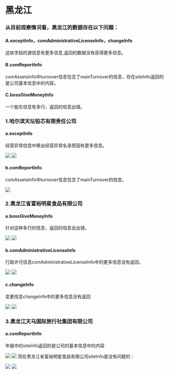 # 黑龙江
### 从目前观察情况看，黑龙江的数据存在以下问题：
#### A.exceptInfo，comAdministrativeLicenseInfo，changeInfo
这些字段的源信息有更多信息,返回的数据没有获得更多信息。
#### B.comReportInfo
comAssetsInfo中turnover信息包含了mainTurnover的信息，存在siteInfo返回的是公司基本信息中的内容。
#### C.bossGiveMoneyInfo
一个股东信息有多行，返回的信息出错。
### 1.哈尔滨天坛铅芯有限责任公司
#### a.exceptInfo
经营异常信息中移出经营异常名录原因有更多信息。

![](http://o7qrps1cr.bkt.clouddn.com/%E5%B1%8F%E5%B9%95%E5%BF%AB%E7%85%A7%202016-06-29%20%E4%B8%8B%E5%8D%8811.22.18.png)
![](http://o7qrps1cr.bkt.clouddn.com/%E5%B1%8F%E5%B9%95%E5%BF%AB%E7%85%A7%202016-06-29%20%E4%B8%8B%E5%8D%8811.22.09.png)
#### b.comReportInfo
comAssetsInfo中turnover信息包含了mainTurnover的信息。

![](http://o7qrps1cr.bkt.clouddn.com/%E5%B1%8F%E5%B9%95%E5%BF%AB%E7%85%A7%202016-06-29%20%E4%B8%8B%E5%8D%8811.30.46.png)
### 2.黑龙江省富裕明星食品有限公司
#### a.bossGiveMoneyInfo
针对这种多行的信息，返回的信息会出错。

![](http://o7qrps1cr.bkt.clouddn.com/%E5%B1%8F%E5%B9%95%E5%BF%AB%E7%85%A7%202016-06-30%20%E4%B8%8A%E5%8D%8810.21.44.png)
![](http://o7qrps1cr.bkt.clouddn.com/%E5%B1%8F%E5%B9%95%E5%BF%AB%E7%85%A7%202016-06-30%20%E4%B8%8A%E5%8D%8810.23.42.png)
#### b.comAdministrativeLicenseInfo
行政许可信息comAdministrativeLicenseInfo中的更多信息没有返回。

![](http://o7qrps1cr.bkt.clouddn.com/%E5%B1%8F%E5%B9%95%E5%BF%AB%E7%85%A7%202016-06-30%20%E4%B8%8A%E5%8D%8810.28.10.png)
![](http://o7qrps1cr.bkt.clouddn.com/%E5%B1%8F%E5%B9%95%E5%BF%AB%E7%85%A7%202016-06-30%20%E4%B8%8A%E5%8D%8810.28.38.png)
#### c.changeInfo
变更信息changeInfo中的更多信息没有返回

![](http://o7qrps1cr.bkt.clouddn.com/%E5%B1%8F%E5%B9%95%E5%BF%AB%E7%85%A7%202016-06-30%20%E4%B8%8A%E5%8D%8810.34.15.png)
![](http://o7qrps1cr.bkt.clouddn.com/%E5%B1%8F%E5%B9%95%E5%BF%AB%E7%85%A7%202016-06-30%20%E4%B8%8A%E5%8D%8810.34.37.png)
### 3.黑龙江天马国际旅行社集团有限公司
#### a.comReportInfo
年报中的siteInfo返回的是公司的基本信息中的内容

![](http://o7qrps1cr.bkt.clouddn.com/%E5%B1%8F%E5%B9%95%E5%BF%AB%E7%85%A7%202016-06-30%20%E4%B8%8A%E5%8D%8810.52.58.png)
![](http://o7qrps1cr.bkt.clouddn.com/%E5%B1%8F%E5%B9%95%E5%BF%AB%E7%85%A7%202016-06-30%20%E4%B8%8A%E5%8D%8810.52.34.png)
而在黑龙江省富裕明星食品有限公司siteInfo是没有问题的：

![](http://o7qrps1cr.bkt.clouddn.com/%E5%B1%8F%E5%B9%95%E5%BF%AB%E7%85%A7%202016-06-30%20%E4%B8%8A%E5%8D%8810.54.14.png )
![](http://o7qrps1cr.bkt.clouddn.com/%E5%B1%8F%E5%B9%95%E5%BF%AB%E7%85%A7%202016-06-30%20%E4%B8%8A%E5%8D%8810.55.16.png)








